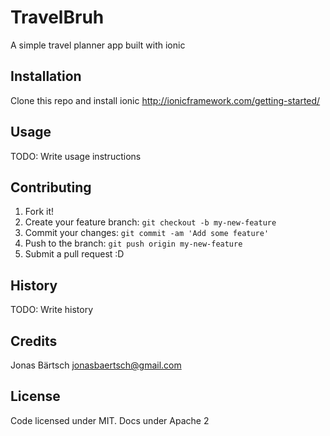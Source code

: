 # TravelBruh

A simple travel planner app built with ionic

## Installation

Clone this repo and install ionic
http://ionicframework.com/getting-started/

## Usage

TODO: Write usage instructions

## Contributing

1. Fork it!
2. Create your feature branch: `git checkout -b my-new-feature`
3. Commit your changes: `git commit -am 'Add some feature'`
4. Push to the branch: `git push origin my-new-feature`
5. Submit a pull request :D

## History

TODO: Write history

## Credits

Jonas Bärtsch
jonasbaertsch@gmail.com

## License

Code licensed under MIT. Docs under Apache 2
